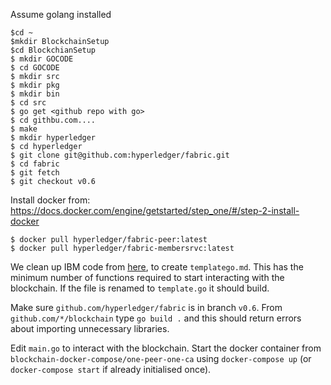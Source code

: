 
Assume golang installed

```
$cd ~
$mkdir BlockchainSetup
$cd BlockchianSetup
$ mkdir GOCODE
$ cd GOCODE
$ mkdir src
$ mkdir pkg
$ mkdir bin
$ cd src
$ go get <github repo with go>
$ cd githbu.com....
$ make
$ mkdir hyperledger
$ cd hyperledger
$ git clone git@github.com:hyperledger/fabric.git
$ cd fabric
$ git fetch
$ git checkout v0.6
```

Install docker from: https://docs.docker.com/engine/getstarted/step_one/#/step-2-install-docker

```
$ docker pull hyperledger/fabric-peer:latest
$ docker pull hyperledger/fabric-membersrvc:latest
```

We clean up IBM code from <a href="https://github.com/IBM-Blockchain/marbles/blob/master/chaincode/marbles_chaincode.go" target="_blank">here</a>, to create `templatego.md`. This has the minimum number of functions required to start interacting with the blockchain. If the file is renamed to `template.go` it should build.

Make sure `github.com/hyperledger/fabric` is in branch `v0.6`.
From `github.com/*/blockchain` type `go build .` and this should return errors about importing unnecessary libraries. 

Edit `main.go` to interact with the blockchain. Start the docker container from `blockchain-docker-compose/one-peer-one-ca` using `docker-compose up` (or `docker-compose start` if already initialised once).
